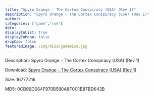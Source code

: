 ```yaml
---
title: "Spyro Orange - The Cortex Conspiracy (USA) (Rev 1)"
description: "Spyro Orange - The Cortex Conspiracy (USA) (Rev 1)"
author: 
categories: ["game","rom"]
date: 
displayInList: true
displayInMenu: false
dropCap: false
featuredImage: /img/miss/gamemiss.jpg
---
```


Description: Spyro Orange - The Cortex Conspiracy (USA) (Rev 1)

Download: <a style="text-decoration:underline;" href="https://mega.nz/#!yHZkEYpJ!TX52rxAP5AD1wxrR_l7PlORhGlZ1UFTTixyteDImpDI" target = "_blank" rel = "nofollow" > Spyro Orange - The Cortex Conspiracy (USA) (Rev 1)</a>

Size: 16777216

MD5: 0CB99D064F970B580A8F0C1B87BD643B

